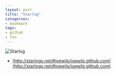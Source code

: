 ```yaml
---
layout: post
title: "Starlog"
categories:
- bookmark
tags:
- github
- fun
---
```


![Starlog](/images/posts/starlog.png)

* [http://starlogs.net/#joewils/joewils.github.com](http://starlogs.net/#joewils/joewils.github.com)
